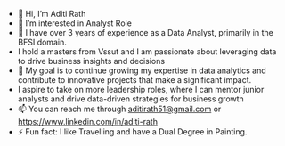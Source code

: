 - 👋 Hi, I’m Aditi Rath
- 👀 I’m interested in Analyst Role
- 🌱 I have over 3 years of experience as a Data Analyst, primarily in the BFSI domain.
-  I hold a masters from Vssut and I am passionate about leveraging data to drive business insights and decisions
- 💞️ My goal is to continue growing my expertise in data analytics and contribute to innovative projects that make a significant impact.
-  I aspire to take on more leadership roles, where I can mentor junior analysts and drive data-driven strategies for business growth
- 📫 You can reach me through aditirath51@gmail.com or https://www.linkedin.com/in/aditi-rath
- ⚡ Fun fact: I like Travelling and have a Dual Degree in Painting.

